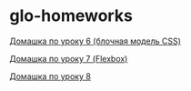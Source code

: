 # glo-homeworks
<a href="https://i-kasparova.github.io/glo-homeworks/l06%20%D0%B1%D0%BB%D0%BE%D1%87%D0%BD%D0%B0%D1%8F%20%D0%BC%D0%BE%D0%B4%D0%B5%D0%BB%D1%8C%20CSS/" target="_blank">Домашка по уроку 6 (блочная модель CSS)</a>

<a href="https://i-kasparova.github.io/glo-homeworks/l07%20flexbox/" target="_blank">Домашка по уроку 7 (Flexbox)</a>

<a href="https://i-kasparova.github.io/glo-homeworks/less08/" target="_blank">Домашка по уроку 8</a>
